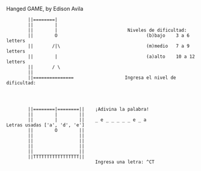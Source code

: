 Hanged GAME, by Edison Avila



            ||========|
            ||        |
            ||        |                          Niveles de dificultad:
            ||        O                                 (b)bajo    3 a 6  letters
            ||       /|\                                (m)medio   7 a 9  letters
            ||        |                                 (a)alto    10 a 12 letters
            ||       / \
            ||
            ||===============                   Ingresa el nivel de dificultad: 
            
            


            ||========|========||    ¡Adivina la palabra!
            ||        |        ||
            ||        |        ||    _ e _ _ _ _ _ e _ a              Letras usadas ['a', 'd', 'e']
            ||        O        ||
            ||                 ||
            ||                 ||
            ||                 ||
            ||                 ||
            ||TTTTTTTTTTTTTTTTT||
                                     Ingresa una letra: ^CT
